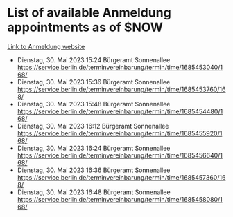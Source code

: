 # List of available Anmeldung appointments as of $NOW
[Link to Anmeldung website](https://service.berlin.de/terminvereinbarung/termin/tag.php?termin=1&anliegen[]=120686&dienstleisterlist=122210,122217,327316,122219,327312,122227,327314,122231,327346,122243,327348,122254,122252,329742,122260,329745,122262,329748,122271,327278,122273,327274,122277,327276,330436,122280,327294,122282,327290,122284,327292,122291,327270,122285,327266,122286,327264,122296,327268,150230,329760,122297,327286,122294,327284,122312,329763,122314,329775,122304,327330,122311,327334,122309,327332,317869,122281,327352,122279,329772,122283,122276,327324,122274,327326,122267,329766,122246,327318,122251,327320,122257,327322,122208,327298,122226,327300&herkunft=http%3A%2F%2Fservice.berlin.de%2Fdienstleistung%2F120686%2F)
- Dienstag, 30. Mai 2023 15:24 Bürgeramt Sonnenallee https://service.berlin.de/terminvereinbarung/termin/time/1685453040/168/
- Dienstag, 30. Mai 2023 15:36 Bürgeramt Sonnenallee https://service.berlin.de/terminvereinbarung/termin/time/1685453760/168/
- Dienstag, 30. Mai 2023 15:48 Bürgeramt Sonnenallee https://service.berlin.de/terminvereinbarung/termin/time/1685454480/168/
- Dienstag, 30. Mai 2023 16:12 Bürgeramt Sonnenallee https://service.berlin.de/terminvereinbarung/termin/time/1685455920/168/
- Dienstag, 30. Mai 2023 16:24 Bürgeramt Sonnenallee https://service.berlin.de/terminvereinbarung/termin/time/1685456640/168/
- Dienstag, 30. Mai 2023 16:36 Bürgeramt Sonnenallee https://service.berlin.de/terminvereinbarung/termin/time/1685457360/168/
- Dienstag, 30. Mai 2023 16:48 Bürgeramt Sonnenallee https://service.berlin.de/terminvereinbarung/termin/time/1685458080/168/
